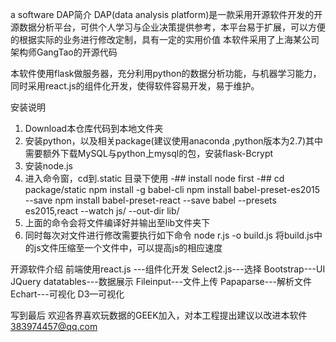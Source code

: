 a software 
DAP简介
DAP(data analysis platform)是一款采用开源软件开发的开源数据分析平台，可供个人学习与企业决策提供参考，本平台易于扩展，可以方便的根据实际的业务进行修改定制，具有一定的实用价值
	本软件采用了上海某公司架构师GangTao的开源代码
 
本软件使用flask做服务器，充分利用python的数据分析功能，与机器学习能力，同时采用react.js的组件化开发，使得软件容易开发，易于维护。
	
安装说明
1.	Download本仓库代码到本地文件夹
2.	安装python，以及相关package(建议使用anaconda ,python版本为2.7)其中需要额外下载MySQL与python上mysql的包，安装flask-Bcrypt
3.	安装node.js
4.	进入命令窗，cd到.static 目录下使用
-## install node first
-## cd package/static
npm install -g babel-cli
npm install babel-preset-es2015 --save
npm install babel-preset-react --save
babel --presets es2015,react --watch js/ --out-dir lib/
5.	上面的命令会将文件编译好并输出至lib文件夹下
6.	同时每次对文件进行修改需要执行如下命令 node r.js -o build.js 将build.js中的js文件压缩至一个文件中，可以提高js的相应速度

开源软件介绍
前端使用react.js ---组件化开发
Select2.js---选择
Bootstrap---UI
JQuery datatables---数据展示
Fileinput---文件上传
Papaparse---解析文件
Echart---可视化
D3—可视化

写到最后
	欢迎各界喜欢玩数据的GEEK加入，对本工程提出建议以改进本软件
383974457@qq.com
